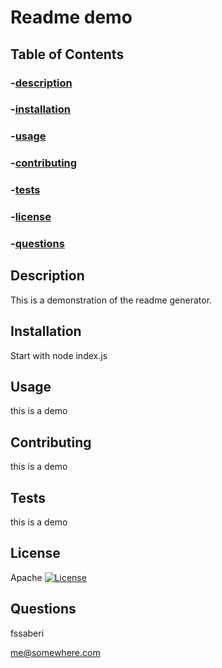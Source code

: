 # Readme demo

## Table of Contents

### -[description](#description)

### -[installation](#installation)

### -[usage](#usage)

### -[contributing](#contributing)

### -[tests](#tests)

### -[license](#licenses)

### -[questions](#questions)

## Description
This is a demonstration of the readme generator.

## Installation
Start with node index.js

## Usage
this is a demo

## Contributing
this is a demo

## Tests
this is a demo

## License
Apache
[![License](https://img.shields.io/badge/License-Apache_2.0-blue.svg)](https://opensource.org/licenses/Apache-2.0)

## Questions
fssaberi

me@somewhere.com
